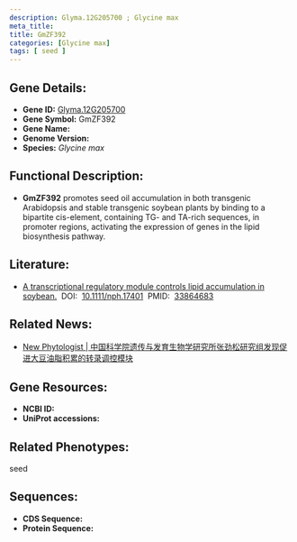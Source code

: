 ```yaml
---
description: Glyma.12G205700 ; Glycine max
meta_title:
title: GmZF392
categories: [Glycine max]
tags: [ seed ]
---
```


## Gene Details:
- **Gene ID:**	[Glyma.12G205700]()
- **Gene Symbol:** GmZF392
- **Gene Name:** 
- **Genome Version:** []()
- **Species:** *Glycine max*

## Functional Description:
   - **GmZF392** promotes seed oil accumulation in both transgenic Arabidopsis and stable transgenic soybean plants by binding to a bipartite cis-element, containing TG- and TA-rich sequences, in promoter regions, activating the expression of genes in the lipid biosynthesis pathway.

## Literature:
   - [A transcriptional regulatory module controls lipid accumulation in soybean.]( https://nph.onlinelibrary.wiley.com/doi/10.1111/nph.17401)&nbsp;&nbsp;DOI:&nbsp;&nbsp;[10.1111/nph.17401](https://nph.onlinelibrary.wiley.com/doi/10.1111/nph.17401)&nbsp;&nbsp;PMID:&nbsp;&nbsp;[33864683](https://pubmed.ncbi.nlm.nih.gov/33864683/)

## Related News:
   - [New Phytologist | 中国科学院遗传与发育生物学研究所张劲松研究组发现促进大豆油脂积累的转录调控模块](https://mp.weixin.qq.com/s?__biz=Mzg3MDEwNDEyMg==&mid=2247508973&idx=6&sn=e7b4774408245e5cd3d70a3bc627d147&chksm=ce900eb8f9e787ae48296183c2501bfc8fd2783f0a524d38d7589efc80dd04a57c8982acf888&scene=27#wechat_redirect)

## Gene Resources:
- **NCBI ID:** [](https://www.ncbi.nlm.nih.gov/gene/?term=)
- **UniProt accessions:** [](https://www.uniprot.org/uniprotkb//entry)

## Related Phenotypes:
seed

## Sequences:
- **CDS Sequence:**
- **Protein Sequence:**

